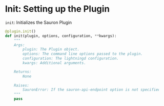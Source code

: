 # Init: Setting up the Plugin



`init`: Initializes the Sauron Plugin
```python
@plugin.init()
def init(plugin, options, configuration, **kwargs):
    """
    Args:
        plugin: The Plugin object.
        options: The command line options passed to the plugin.
        configuration: The lightningd configuration.
        kwargs: Additional arguments.

    Returns:
        None
    
    Raises:
        SauronError: If the sauron-api-endpoint option is not specified.
    """
    pass
```